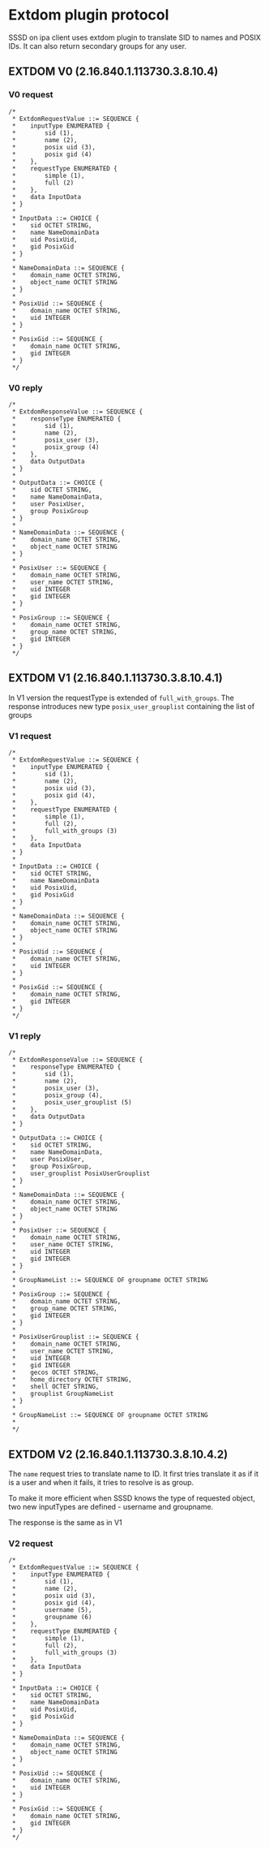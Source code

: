 # Extdom plugin protocol

SSSD on ipa client uses extdom plugin to translate SID to names and POSIX IDs. It can
also return secondary groups for any user.

## EXTDOM V0 (2.16.840.1.113730.3.8.10.4)

### V0 request

    /*
     * ExtdomRequestValue ::= SEQUENCE {
     *    inputType ENUMERATED {
     *        sid (1),
     *        name (2),
     *        posix uid (3),
     *        posix gid (4)
     *    },
     *    requestType ENUMERATED {
     *        simple (1),
     *        full (2)
     *    },
     *    data InputData
     * }
     *
     * InputData ::= CHOICE {
     *    sid OCTET STRING,
     *    name NameDomainData
     *    uid PosixUid,
     *    gid PosixGid
     * }
     *
     * NameDomainData ::= SEQUENCE {
     *    domain_name OCTET STRING,
     *    object_name OCTET STRING
     * }
     *
     * PosixUid ::= SEQUENCE {
     *    domain_name OCTET STRING,
     *    uid INTEGER
     * }
     *
     * PosixGid ::= SEQUENCE {
     *    domain_name OCTET STRING,
     *    gid INTEGER
     * }
     */

### V0 reply

    /*
     * ExtdomResponseValue ::= SEQUENCE {
     *    responseType ENUMERATED {
     *        sid (1),
     *        name (2),
     *        posix_user (3),
     *        posix_group (4)
     *    },
     *    data OutputData
     * }
     *
     * OutputData ::= CHOICE {
     *    sid OCTET STRING,
     *    name NameDomainData,
     *    user PosixUser,
     *    group PosixGroup
     * }
     *
     * NameDomainData ::= SEQUENCE {
     *    domain_name OCTET STRING,
     *    object_name OCTET STRING
     * }
     *
     * PosixUser ::= SEQUENCE {
     *    domain_name OCTET STRING,
     *    user_name OCTET STRING,
     *    uid INTEGER
     *    gid INTEGER
     * }
     *
     * PosixGroup ::= SEQUENCE {
     *    domain_name OCTET STRING,
     *    group_name OCTET STRING,
     *    gid INTEGER
     * }
     */

## EXTDOM V1 (2.16.840.1.113730.3.8.10.4.1)

In V1 version the requestType is extended of `full_with_groups`.
The response introduces new type `posix_user_grouplist` containing
the list of groups

### V1 request

    /*
     * ExtdomRequestValue ::= SEQUENCE {
     *    inputType ENUMERATED {
     *        sid (1),
     *        name (2),
     *        posix uid (3),
     *        posix gid (4),
     *    },
     *    requestType ENUMERATED {
     *        simple (1),
     *        full (2),
     *        full_with_groups (3)
     *    },
     *    data InputData
     * }
     *
     * InputData ::= CHOICE {
     *    sid OCTET STRING,
     *    name NameDomainData
     *    uid PosixUid,
     *    gid PosixGid
     * }
     *
     * NameDomainData ::= SEQUENCE {
     *    domain_name OCTET STRING,
     *    object_name OCTET STRING
     * }
     *
     * PosixUid ::= SEQUENCE {
     *    domain_name OCTET STRING,
     *    uid INTEGER
     * }
     *
     * PosixGid ::= SEQUENCE {
     *    domain_name OCTET STRING,
     *    gid INTEGER
     * }
     */

### V1 reply

    /*
     * ExtdomResponseValue ::= SEQUENCE {
     *    responseType ENUMERATED {
     *        sid (1),
     *        name (2),
     *        posix_user (3),
     *        posix_group (4),
     *        posix_user_grouplist (5)
     *    },
     *    data OutputData
     * }
     *
     * OutputData ::= CHOICE {
     *    sid OCTET STRING,
     *    name NameDomainData,
     *    user PosixUser,
     *    group PosixGroup,
     *    user_grouplist PosixUserGrouplist
     * }
     *
     * NameDomainData ::= SEQUENCE {
     *    domain_name OCTET STRING,
     *    object_name OCTET STRING
     * }
     *
     * PosixUser ::= SEQUENCE {
     *    domain_name OCTET STRING,
     *    user_name OCTET STRING,
     *    uid INTEGER
     *    gid INTEGER
     * }
     *
     * GroupNameList ::= SEQUENCE OF groupname OCTET STRING
     *
     * PosixGroup ::= SEQUENCE {
     *    domain_name OCTET STRING,
     *    group_name OCTET STRING,
     *    gid INTEGER
     * }
     *
     * PosixUserGrouplist ::= SEQUENCE {
     *    domain_name OCTET STRING,
     *    user_name OCTET STRING,
     *    uid INTEGER
     *    gid INTEGER
     *    gecos OCTET STRING,
     *    home_directory OCTET STRING,
     *    shell OCTET STRING,
     *    grouplist GroupNameList
     * }
     *
     * GroupNameList ::= SEQUENCE OF groupname OCTET STRING
     *
     */

## EXTDOM V2 (2.16.840.1.113730.3.8.10.4.2)

The `name` request tries to translate name to ID. It first tries translate it
as if it is a user and when it fails, it tries to resolve is as group.

To make it more efficient when SSSD knows the type of requested object, two new
inputTypes are defined - username and groupname.

The response is the same as in V1

### V2 request

    /*
     * ExtdomRequestValue ::= SEQUENCE {
     *    inputType ENUMERATED {
     *        sid (1),
     *        name (2),
     *        posix uid (3),
     *        posix gid (4),
     *        username (5),
     *        groupname (6)
     *    },
     *    requestType ENUMERATED {
     *        simple (1),
     *        full (2),
     *        full_with_groups (3)
     *    },
     *    data InputData
     * }
     *
     * InputData ::= CHOICE {
     *    sid OCTET STRING,
     *    name NameDomainData
     *    uid PosixUid,
     *    gid PosixGid
     * }
     *
     * NameDomainData ::= SEQUENCE {
     *    domain_name OCTET STRING,
     *    object_name OCTET STRING
     * }
     *
     * PosixUid ::= SEQUENCE {
     *    domain_name OCTET STRING,
     *    uid INTEGER
     * }
     *
     * PosixGid ::= SEQUENCE {
     *    domain_name OCTET STRING,
     *    gid INTEGER
     * }
     */

